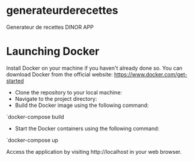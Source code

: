 # generateurderecettes
Generateur de recettes DINOR APP
<!-- inclure les instructions pour lancer docker -->
#  Launching Docker
Install Docker on your machine if you haven't already done so. You can download Docker from the official website: https://www.docker.com/get-started

- Clone the repository to your local machine:
- Navigate to the project directory:
- Build the Docker image using the following command:

`docker-compose build

- Start the Docker containers using the following command:

`docker-compose up

Access the application by visiting http://localhost in your web browser.